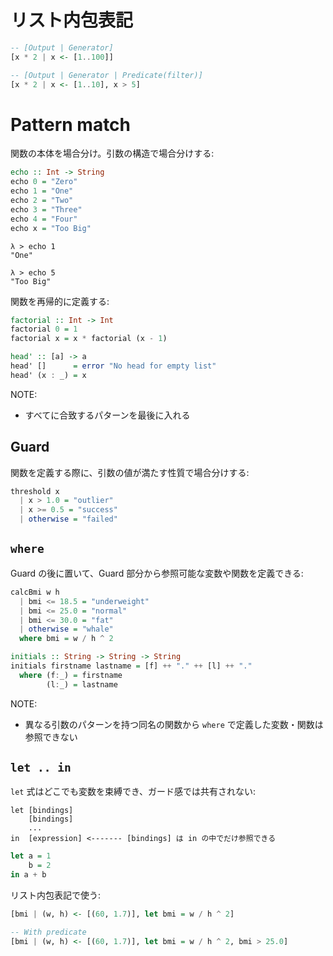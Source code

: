 # リスト内包表記

```haskell
-- [Output | Generator]
[x * 2 | x <- [1..100]]
```

```haskell
-- [Output | Generator | Predicate(filter)]
[x * 2 | x <- [1..10], x > 5]
```

# Pattern match
関数の本体を場合分け。引数の構造で場合分けする:

```haskell
echo :: Int -> String
echo 0 = "Zero"
echo 1 = "One"
echo 2 = "Two"
echo 3 = "Three"
echo 4 = "Four"
echo x = "Too Big"
```

```
λ > echo 1
"One"

λ > echo 5
"Too Big"
```

関数を再帰的に定義する:

```haskell
factorial :: Int -> Int
factorial 0 = 1
factorial x = x * factorial (x - 1)
```

```haskell
head' :: [a] -> a
head' []      = error "No head for empty list"
head' (x : _) = x
```

NOTE: 
* すべてに合致するパターンを最後に入れる

## Guard
関数を定義する際に、引数の値が満たす性質で場合分けする:

```haskell
threshold x
  | x > 1.0 = "outlier"
  | x >= 0.5 = "success"
  | otherwise = "failed"
```

## `where`
Guard の後に置いて、Guard 部分から参照可能な変数や関数を定義できる:

```haskell
calcBmi w h
  | bmi <= 18.5 = "underweight"
  | bmi <= 25.0 = "normal"
  | bmi <= 30.0 = "fat"
  | otherwise = "whale"
  where bmi = w / h ^ 2
```

```haskell
initials :: String -> String -> String
initials firstname lastname = [f] ++ "." ++ [l] ++ "."
  where (f:_) = firstname
        (l:_) = lastname
```


NOTE: 
*  異なる引数のパターンを持つ同名の関数から `where` で定義した変数・関数は参照できない

## `let .. in`

`let` 式はどこでも変数を束縛でき、ガード感では共有されない:

```
let [bindings]
    [bindings]
    ...
in  [expression] <------- [bindings] は in の中でだけ参照できる
```

```haskell
let a = 1
    b = 2
in a + b
```

リスト内包表記で使う:
```haskell
[bmi | (w, h) <- [(60, 1.7)], let bmi = w / h ^ 2]

-- With predicate 
[bmi | (w, h) <- [(60, 1.7)], let bmi = w / h ^ 2, bmi > 25.0]
```
